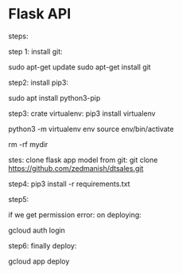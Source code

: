 # Flask API

steps:

step 1:
install git:

sudo apt-get update
sudo apt-get install git

step2:
install pip3:

sudo apt install python3-pip

step3:
crate virtualenv:
pip3 install virtualenv

python3 -m virtualenv env
source env/bin/activate

rm -rf mydir

stes:
clone flask app model from git:
git clone https://github.com/zedmanish/dtsales.git


step4:
pip3 install -r requirements.txt

step5:

if we get permission error:
on deploying:

gcloud auth login

step6:
finally deploy:

gcloud app deploy

